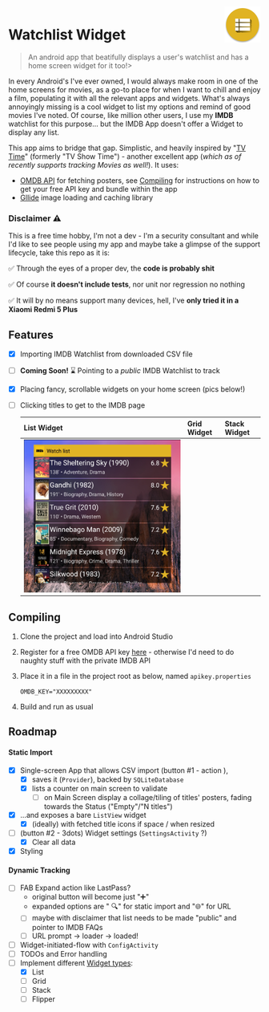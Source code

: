 <img src="app/src/main/res/mipmap-hdpi/ic_launcher.png" align="right"/>

# Watchlist Widget

> An android app that beatifully displays a user's watchlist and has a home screen widget for it too!> 

In every Android's I've ever owned, I would always make room in one of the home screens for movies, as a go-to place for when I want to chill and enjoy a film, populating it with all the relevant apps and widgets. What's always annoyingly missing is a cool widget to list my options and remind of good movies I've noted. Of course, like million other users, I use my **IMDB** watchlist for this purpose... but the IMDB App doesn't offer a Widget to display any list.

This app aims to bridge that gap. Simplistic, and heavily inspired by "[TV Time](https://www.tvtime.com/)" (formerly "TV Show Time") - another excellent app (*which as of recently supports tracking Movies as well!*). It uses:

* [OMDB API](http://www.omdbapi.com/) for fetching posters, see [Compiling](#Compiling) for instructions on how to get your free API key and bundle within the app 
* [Gllide](https://github.com/bumptech/glide) image loading and caching library



### Disclaimer :warning:

This is a free time hobby, I'm not a dev - I'm a security consultant and while I'd like to see people using my app and maybe take a glimpse of the support lifecycle, take this repo as it is:

:white_check_mark: Through the eyes of a proper dev, the **code is probably shit**

:white_check_mark: Of course **it doesn't include tests**, nor unit nor regression no nothing

:white_check_mark: It will by no means support many devices, hell, I've **only tried it in a Xiaomi Redmi 5 Plus** 

 





## Features

- [x] Importing IMDB Watchlist from downloaded CSV file

- [ ] **Coming Soon!** :hourglass: Pointing to a *public* IMDB Watchlist to track

- [x] Placing fancy, scrollable widgets on your home screen (pics below!)

- [ ] Clicking titles to get to the IMDB page

  | List Widget                 | Grid Widget | Stack Widget |
  | --------------------------- | ----------- | ------------ |
  | ![](listwidget-cropped.jpg) |             |              |

  



## Compiling

1. Clone the project and load into Android Studio

2. Register for a free OMDB API key [here](http://www.omdbapi.com/apikey.aspx)  - otherwise I'd need to do naughty stuff with the private IMDB API 

3. Place it in a file in the project root as below, named `apikey.properties`

   ```
   OMDB_KEY="XXXXXXXXX"
   ```

4. Build and run as usual 



## Roadmap

#### Static Import

- [x] Single-screen App that allows CSV import (button #1 - action ), 
  - [x] saves it (`Provider`), backed by `SQLiteDatabase`
  - [x] lists a counter on main screen to validate 
    - [ ] on Main Screen display a collage/tiling of titles' posters, fading towards the Status ("Empty"/"N titles")
- [x] ...and exposes  a bare `ListView`  widget 
  - [x] (ideally) with fetched title icons if space / when resized
- [ ] (button #2 - 3dots) Widget settings (`SettingsActivity` ?)
  - [x] Clear all data
- [x] Styling

#### Dynamic Tracking

- [ ] FAB Expand action like LastPass?
  * original button will become just ":heavy_plus_sign:"
  * expanded options are " :mag:" for static import and ":globe_with_meridians:" for URL 
  * [ ] maybe with disclaimer that list needs to be made "public" and pointer to IMDB FAQs
  * [ ] URL prompt -> loader -> loaded! 
- [ ] Widget-initiated-flow with `ConfigActivity`
- [ ] TODOs and Error handling 
- [ ] Implement different  [Widget types](https://developer.android.com/guide/topics/appwidgets/collections):
  - [x] List
  - [ ] Grid
  - [ ] Stack
  - [ ] Flipper
